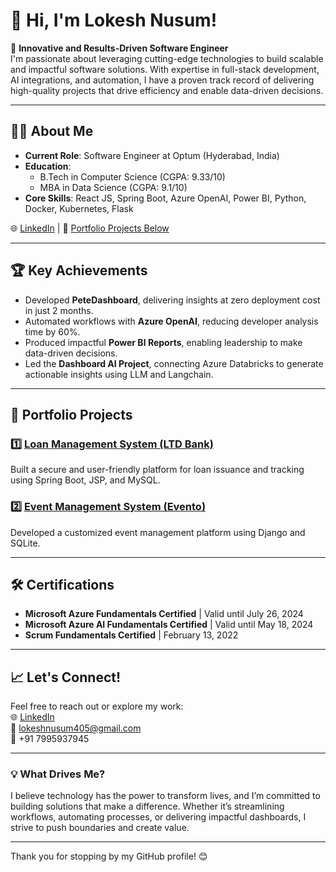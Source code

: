 # 👋 Hi, I'm Lokesh Nusum!  


<!-- ![Lokesh's GitHub Stats](https://github-readme-stats.vercel.app/api?username=lokeshnusum405&show_icons=true&theme=radical) -->



🚀 **Innovative and Results-Driven Software Engineer**    
I'm passionate about leveraging cutting-edge technologies to build scalable and impactful software solutions. With expertise in full-stack development, AI integrations, and automation, I have a proven track record of delivering high-quality projects that drive efficiency and enable data-driven decisions.  
  
---  
  
## 👨‍💻 **About Me**  
- **Current Role**: Software Engineer at Optum (Hyderabad, India)  
- **Education**:  
  - B.Tech in Computer Science (CGPA: 9.33/10)  
  - MBA in Data Science (CGPA: 9.1/10)  
- **Core Skills**: React JS, Spring Boot, Azure OpenAI, Power BI, Python, Docker, Kubernetes, Flask  
  
🌐 [LinkedIn](https://linkedin.com/in/lokeshnusum) | 🌟 [Portfolio Projects Below](#portfolio-projects)    
  
---  
  
## 🏆 **Key Achievements**  
- Developed **PeteDashboard**, delivering insights at zero deployment cost in just 2 months.  
- Automated workflows with **Azure OpenAI**, reducing developer analysis time by 60%.  
- Produced impactful **Power BI Reports**, enabling leadership to make data-driven decisions.  
- Led the **Dashboard AI Project**, connecting Azure Databricks to generate actionable insights using LLM and Langchain.  
  
---  
  
## 📂 **Portfolio Projects**  
  
### 1️⃣ [Loan Management System (LTD Bank)](https://github.com/LTDBank)  
Built a secure and user-friendly platform for loan issuance and tracking using Spring Boot, JSP, and MySQL.  
  
### 2️⃣ [Event Management System (Evento)](https://youtube.com/evento)  
Developed a customized event management platform using Django and SQLite.  
  
---  
  
## 🛠 **Certifications**  
- **Microsoft Azure Fundamentals Certified** | Valid until July 26, 2024  
- **Microsoft Azure AI Fundamentals Certified** | Valid until May 18, 2024  
- **Scrum Fundamentals Certified** | February 13, 2022  
  
---  
  
## 📈 **Let's Connect!**  
Feel free to reach out or explore my work:    
🌐 [LinkedIn](https://linkedin.com/in/lokeshnusum)    
📧 lokeshnusum405@gmail.com    
📱 +91 7995937945    
  
---  
  
### 💡 **What Drives Me?**  
I believe technology has the power to transform lives, and I’m committed to building solutions that make a difference. Whether it’s streamlining workflows, automating processes, or delivering impactful dashboards, I strive to push boundaries and create value.  
  
---  
  
Thank you for stopping by my GitHub profile! 😊  
